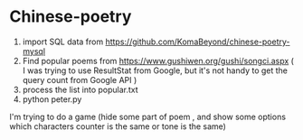# Chinese-poetry


1. import SQL data from https://github.com/KomaBeyond/chinese-poetry-mysql
2. Find popular poems from https://www.gushiwen.org/gushi/songci.aspx ( I was trying to use ResultStat from Google, but it's not handy to get the query count from Google API )
3. process the list into popular.txt
3. python peter.py

I'm trying to do a game (hide some part of poem , and show some options which characters counter is the same or tone is the same)
